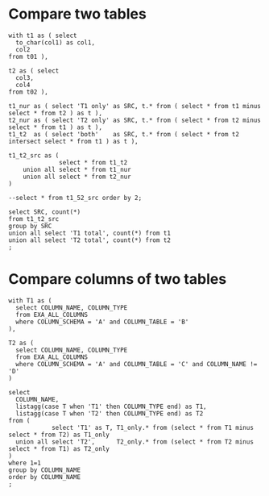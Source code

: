 # Compare two tables

    with t1 as ( select 
      to_char(col1) as col1,
      col2
    from t01 ),

    t2 as ( select 
      col3,
      col4
    from t02 ),

    t1_nur as ( select 'T1 only' as SRC, t.* from ( select * from t1 minus     select * from t2 ) as t ),
    t2_nur as ( select 'T2 only' as SRC, t.* from ( select * from t2 minus     select * from t1 ) as t ),
    t1_t2  as ( select 'both'    as SRC, t.* from ( select * from t2 intersect select * from t1 ) as t ),

    t1_t2_src as ( 
                  select * from t1_t2
        union all select * from t1_nur
        union all select * from t2_nur
    )

    --select * from t1_52_src order by 2;

    select SRC, count(*)
    from t1_t2_src
    group by SRC
    union all select 'T1 total', count(*) from t1
    union all select 'T2 total', count(*) from t2
    ;

# Compare columns of two tables

    with T1 as (
      select COLUMN_NAME, COLUMN_TYPE
      from EXA_ALL_COLUMNS
      where COLUMN_SCHEMA = 'A' and COLUMN_TABLE = 'B'
    ),
    
    T2 as (
      select COLUMN_NAME, COLUMN_TYPE
      from EXA_ALL_COLUMNS
      where COLUMN_SCHEMA = 'A' and COLUMN_TABLE = 'C' and COLUMN_NAME != 'D'
    )
    
    select
      COLUMN_NAME,
      listagg(case T when 'T1' then COLUMN_TYPE end) as T1,
      listagg(case T when 'T2' then COLUMN_TYPE end) as T2
    from (
                select 'T1' as T, T1_only.* from (select * from T1 minus select * from T2) as T1_only
      union all select 'T2',      T2_only.* from (select * from T2 minus select * from T1) as T2_only
    ) 
    where 1=1
    group by COLUMN_NAME
    order by COLUMN_NAME
    ;

